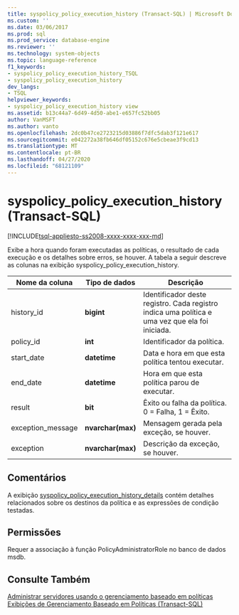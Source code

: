 ```yaml
---
title: syspolicy_policy_execution_history (Transact-SQL) | Microsoft Docs
ms.custom: ''
ms.date: 03/06/2017
ms.prod: sql
ms.prod_service: database-engine
ms.reviewer: ''
ms.technology: system-objects
ms.topic: language-reference
f1_keywords:
- syspolicy_policy_execution_history_TSQL
- syspolicy_policy_execution_history
dev_langs:
- TSQL
helpviewer_keywords:
- syspolicy_policy_execution_history view
ms.assetid: b13c44a7-6d49-4d50-abe1-e657fc52bb05
author: VanMSFT
ms.author: vanto
ms.openlocfilehash: 2dc0b47ce2723215d03886f7dfc5dab3f121e617
ms.sourcegitcommit: e042272a38fb646df05152c676e5cbeae3f9cd13
ms.translationtype: MT
ms.contentlocale: pt-BR
ms.lasthandoff: 04/27/2020
ms.locfileid: "68121109"
---
```

# <a name="syspolicy_policy_execution_history-transact-sql"></a>syspolicy_policy_execution_history (Transact-SQL)
[!INCLUDE[tsql-appliesto-ss2008-xxxx-xxxx-xxx-md](../../includes/tsql-appliesto-ss2008-xxxx-xxxx-xxx-md.md)]

  Exibe a hora quando foram executadas as políticas, o resultado de cada execução e os detalhes sobre erros, se houver. A tabela a seguir descreve as colunas na exibição syspolicy_policy_execution_history.  
  
|Nome da coluna|Tipo de dados|Descrição|  
|-----------------|---------------|-----------------|  
|history_id|**bigint**|Identificador deste registro. Cada registro indica uma política e uma vez que ela foi iniciada.|  
|policy_id|**int**|Identificador da política.|  
|start_date|**datetime**|Data e hora em que esta política tentou executar.|  
|end_date|**datetime**|Hora em que esta política parou de executar.|  
|result|**bit**|Êxito ou falha da política. 0 = Falha, 1 = Êxito.|  
|exception_message|**nvarchar(max)**|Mensagem gerada pela exceção, se houver.|  
|exception|**nvarchar(max)**|Descrição da exceção, se houver.|  
  
## <a name="remarks"></a>Comentários  
 A exibição [syspolicy_policy_execution_history_details](../../relational-databases/system-catalog-views/syspolicy-policy-execution-history-details-transact-sql.md) contém detalhes relacionados sobre os destinos da política e as expressões de condição testadas.  
  
## <a name="permissions"></a>Permissões  
 Requer a associação à função PolicyAdministratorRole no banco de dados msdb.  
  
## <a name="see-also"></a>Consulte Também  
 [Administrar servidores usando o gerenciamento baseado em políticas](../../relational-databases/policy-based-management/administer-servers-by-using-policy-based-management.md)   
 [Exibições de Gerenciamento Baseado em Políticas &#40;Transact-SQL&#41;](../../relational-databases/system-catalog-views/policy-based-management-views-transact-sql.md)  
  
  
